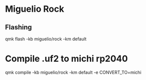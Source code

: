 # Miguelio Rock

## Flashing

qmk flash -kb miguelio/rock -km default

# Compile .uf2 to michi rp2040

qmk compile -kb miguelio/rock -km default -e CONVERT_TO=michi